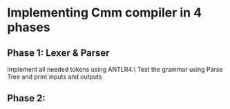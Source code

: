 # Implementing Cmm compiler in 4 phases

## Phase 1: Lexer & Parser
Implement all needed tokens using ANTLR4.\\
Test the grammar using Parse Tree and print inputs and outputs

## Phase 2:
